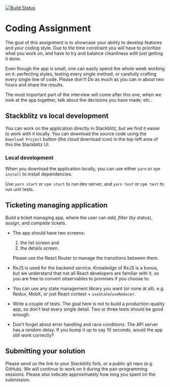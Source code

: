[![Build Status](https://circleci.com/gh/willmendesneto/.svg?style=shield)](https://circleci.com/gh/willmendesneto/ticket-managing-app)

# Coding Assignment

The goal of this assignment is to showcase your ability to develop features and your coding style. Due to the time constraint you will have to prioritize what you work on, and have to try and balance cleanliness with just getting it done.

Even though the app is small, one can easily spend the whole week working on it: perfecting styles, testing every single method, or carefully crafting every single line of code. Please don't! Do as much as you can in about two hours and share the results.

The most important part of the interview will come after this one, when we look at the app together, talk about the decisions you have made, etc..

## Stackblitz vs local development

You can work on the application directly in Stackblitz, but we find it easier to work with it locally. You can download the source code using the `Download Project` button (the cloud download icon) in the top-left area of this the Stackblitz UI.

### Local development

When you download the application locally, you can use either `yarn` or `npm install` to install dependencies.

Use `yarn start` or `npm start` to run dev server, and `yarn test` or `npm test` to run unit tests.

## Ticketing managing application

Build a ticket managing app, where the user can _add_, _filter_ (by status), _assign_, and _complete_ tickets.

- The app should have two screens:

  1. the list screen and
  2. the details screen.

  Please use the React Router to manage the transitions between them.

- RxJS is used for the backend service. Knowledge of RxJS is a bonus, but we understand that not all React developers are familiar with it, so you are free to convert observables to promises if you choose to.

- You can use any state management library you want (or none at all). e.g. Redux, MobX, or just React context + `useState`/`useReducer`.

- Write a couple of tests. The goal here is not to build a production-quality app, so don't test every single detail. Two or three tests should be good enough.

- Don't forget about error handling and race conditions. The API server has a random delay. If you bump it up to say 10 seconds, would the app still work correctly?

## Submitting your solution

Please send us the link to your Stackblitz fork, or a public git repo (e.g. GitHub). We will continue to work on it during the pair-programming sessions. Please also indicate approximately how long you spent on the submission.
